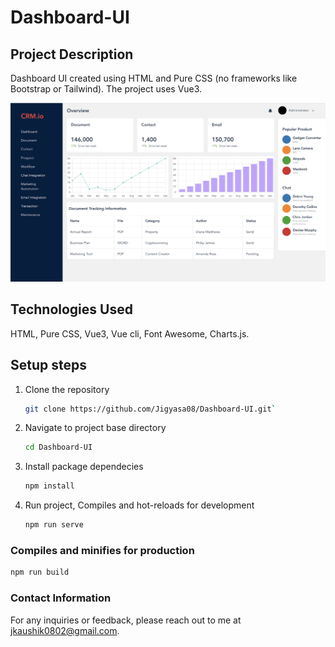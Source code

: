 # Dashboard-UI

## Project Description

Dashboard UI created using HTML and Pure CSS (no frameworks like Bootstrap or Tailwind). The project uses Vue3.

![Dashboard Screenshot](./src/assets/Screenshot.png)

## Technologies Used

HTML, Pure CSS, Vue3, Vue cli, Font Awesome, Charts.js.

## Setup steps

1. Clone the repository
    ```bash
    git clone https://github.com/Jigyasa08/Dashboard-UI.git`
    ```
2. Navigate to project base directory
    ```bash
    cd Dashboard-UI
    ```
3. Install package dependecies
    ```bash 
    npm install 
    ```

4. Run project, Compiles and hot-reloads for development
    ```bash
    npm run serve
    ```

### Compiles and minifies for production
```bash
npm run build
```



### Contact Information
For any inquiries or feedback, please reach out to me at [jkaushik0802@gmail.com](mailto:jkaushik0802@gmail.com).

